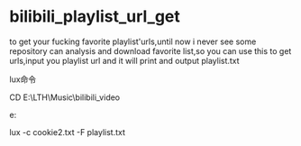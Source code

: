 # bilibili_playlist_url_get
to get your fucking favorite playlist'urls,until now i never see some repository can analysis and download favorite list,so you can use this to get urls,input you playlist url and it will print and output playlist.txt

lux命令

CD E:\LTH\Music\bilibili_video

e:

lux -c cookie2.txt -F playlist.txt

